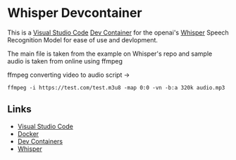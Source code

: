 # Whisper Devcontainer
This is a [Visual Studio Code](https://code.visualstudio.com/) [Dev Container](https://code.visualstudio.com/docs/devcontainers/containers) for the openai's [Whisper](https://github.com/openai/whisper) Speech Recognition Model for ease of use and devlopment.

The main file is taken from the example on Whisper's repo and sample audio is taken from online using ffmpeg

ffmpeg converting video to audio script ->
```console
ffmpeg -i https://test.com/test.m3u8 -map 0:0 -vn -b:a 320k audio.mp3
```

## Links

+ [Visual Studio Code](https://code.visualstudio.com/)
+ [Docker](https://www.docker.com/)
+ [Dev Containers](https://code.visualstudio.com/docs/devcontainers/containers)
+ [Whisper](https://github.com/openai/whisper)